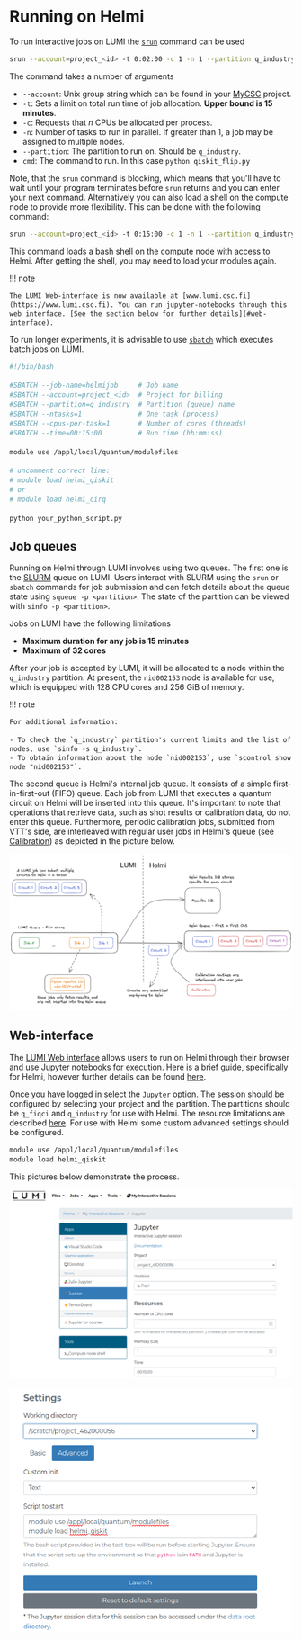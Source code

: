 # Running on Helmi

To run interactive jobs on LUMI the [`srun`](https://slurm.schedmd.com/srun.html) command can be used

```bash
srun --account=project_<id> -t 0:02:00 -c 1 -n 1 --partition q_industry python qiskit_flip.py
```

The command takes a number of arguments

- `--account`: Unix group string which can be found in your [MyCSC](https://my.csc.fi/dashboard) project.
- `-t`: Sets a limit on total run time of job allocation. **Upper bound is 15 minutes**.
- `-c`: Requests that $n$ CPUs be allocated per process.
- `-n`: Number of tasks to run in parallel. If greater than 1, a job may be assigned to multiple nodes.
- `--partition`: The partition to run on. Should be `q_industry`.
- `cmd`: The command to run. In this case `python qiskit_flip.py`


Note, that the `srun` command is blocking, which means that you'll have to wait until your program terminates before `srun` returns and you can enter your next command. Alternatively you can also load a shell on the compute node to provide more flexibility. This can be done with the following command:


```bash
srun --account=project_<id> -t 0:15:00 -c 1 -n 1 --partition q_industry --pty bash
```

This command loads a bash shell on the compute node with access to Helmi. After getting the shell, you may need to load your modules again.

!!! note

    The LUMI Web-interface is now available at [www.lumi.csc.fi](https://www.lumi.csc.fi). You can run jupyter-notebooks through this web interface. [See the section below for further details](#web-interface).

To run longer experiments, it is advisable to use [`sbatch`](https://slurm.schedmd.com/sbatch.html) which executes batch jobs on LUMI.

```bash
#!/bin/bash

#SBATCH --job-name=helmijob     # Job name
#SBATCH --account=project_<id>  # Project for billing
#SBATCH --partition=q_industry  # Partition (queue) name
#SBATCH --ntasks=1              # One task (process)
#SBATCH --cpus-per-task=1       # Number of cores (threads)
#SBATCH --time=00:15:00         # Run time (hh:mm:ss)

module use /appl/local/quantum/modulefiles

# uncomment correct line:
# module load helmi_qiskit
# or
# module load helmi_cirq

python your_python_script.py
```


## Job queues

Running on Helmi through LUMI involves using two queues. The first one is the [SLURM](https://slurm.schedmd.com/documentation.html) queue on LUMI. Users interact with SLURM using the `srun` or `sbatch` commands for job submission and can fetch details about the queue state using `squeue -p <partition>`. The state of the partition can be viewed with `sinfo -p <partition>`.

Jobs on LUMI have the following limitations

- **Maximum duration for any job is 15 minutes**
- **Maximum of 32 cores**

After your job is accepted by LUMI, it will be allocated to a node within the `q_industry` partition. At present, the `nid002153` node is available for use, which is equipped with 128 CPU cores and 256 GiB of memory.

!!! note

    For additional information:

    - To check the `q_industry` partition's current limits and the list of nodes, use `sinfo -s q_industry`.
    - To obtain information about the node `nid002153`, use `scontrol show node "nid002153"`.

The second queue is Helmi's internal job queue. It consists of a simple first-in-first-out (FIFO) queue. Each job from LUMI that executes a quantum circuit on Helmi will be inserted into this queue. It's important to note that operations that retrieve data, such as shot results or calibration data, do not enter this queue. Furthermore, periodic calibration jobs, submitted from VTT's side, are interleaved with regular user jobs in Helmi's queue (see [Calibration](calibration.md)) as depicted in the picture below.

![slurm-helmi-queues](img/slurm-helmi-queues.png)

## Web-interface

The [LUMI Web interface](https://www.lumi.csc.fi) allows users to run on Helmi through their browser and use Jupyter notebooks for execution. Here is a brief guide, specifically for Helmi, however further details can be found [here](https://docs.csc.fi/computing/webinterface/).

Once you have logged in select the `Jupyter` option. The session should be configured by selecting your project and the partition. The partitions should be `q_fiqci` and  `q_industry` for use with Helmi. The resource limitations are described [here](limitations.md). For use with Helmi some custom advanced settings should be configured.

```bash
module use /appl/local/quantum/modulefiles
module load helmi_qiskit
```

This pictures below demonstrate the process.

![lumi-www-1](img/lumi-www-1.png)

![lumi-www-2](img/lumi-www-2.png)
